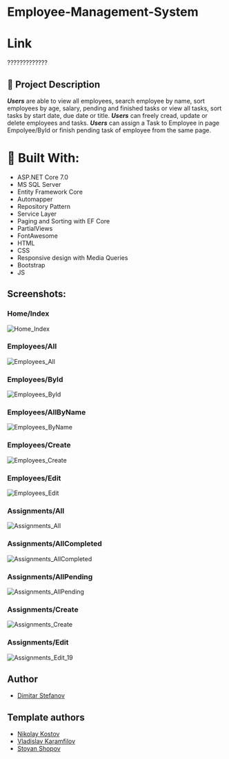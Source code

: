 # Employee-Management-System


# Link
?????????????




## :pencil: Project Description 
**_Users_** are able to view all employees, search employee by name, sort employees by age, salary, pending and finished tasks or view all tasks, sort tasks by start date, due date or title.
**_Users_** can freely cread, update or delete employees and tasks.
**_Users_** can assign a Task to Employee in page Empolyee/ById or finish pending task of employee from the same page.


# :hammer: Built With:
* ASP.NET Core 7.0
* MS SQL Server
* Entity Framework Core 
* Automapper
* Repository Pattern 
* Service Layer
* Paging and Sorting with EF Core
* PartialViews
* FontAwesome
* HTML
* CSS
* Responsive design with Media Queries
* Bootstrap
* JS



## Screenshots:

### Home/Index 
![Home_Index](https://user-images.githubusercontent.com/64395262/224505228-1fb3669c-efa4-43e9-a2b2-23add271521a.png)

### Employees/All
![Employees_All](https://user-images.githubusercontent.com/64395262/224505256-f4f534c9-6ad0-4e53-b974-38fe002352c9.png)

### Employees/ById
![Employees_ById](https://user-images.githubusercontent.com/64395262/224505268-a8ff9673-3d44-471e-842b-bca29877085e.png)

### Employees/AllByName
![Employees_ByName](https://user-images.githubusercontent.com/64395262/224505289-3f31fd0f-a3d3-4b34-85a7-a70a83ebb4e3.png)

### Employees/Create
![Employees_Create](https://user-images.githubusercontent.com/64395262/224505304-1b584e1e-3008-4f91-84c3-2e45df231020.png)

### Employees/Edit
![Employees_Edit](https://user-images.githubusercontent.com/64395262/224505328-f6646652-b405-4ebb-b13f-e9e3424f81fb.png)

### Assignments/All
![Assignments_All](https://user-images.githubusercontent.com/64395262/224505356-cccbc868-e037-457a-bc04-138f876d4876.png)

### Assignments/AllCompleted
![Assignments_AllCompleted](https://user-images.githubusercontent.com/64395262/224505380-f692f08f-8f92-4b77-8b9c-16c871b6c917.png)

### Assignments/AllPending
![Assignments_AllPending](https://user-images.githubusercontent.com/64395262/224505410-8899b808-9913-45b8-a4a2-0b83452fe28e.png)

### Assignments/Create
![Assignments_Create](https://user-images.githubusercontent.com/64395262/224505428-8f739abd-41e6-4757-93df-988e5ecc7921.png)

### Assignments/Edit
![Assignments_Edit_19](https://user-images.githubusercontent.com/64395262/224505459-ccf2a8ac-8255-4684-9dda-906575440db8.png)


## Author

- [Dimitar Stefanov](https://github.com/DimitarStefan0v)


## Template authors

- [Nikolay Kostov](https://github.com/NikolayIT)
- [Vladislav Karamfilov](https://github.com/vladislav-karamfilov)
- [Stoyan Shopov](https://github.com/StoyanShopov)